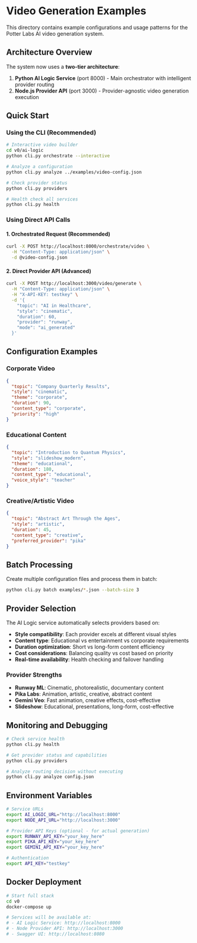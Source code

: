# Video Generation Examples

This directory contains example configurations and usage patterns for the Potter Labs AI video generation system.

## Architecture Overview

The system now uses a **two-tier architecture**:

1. **Python AI Logic Service** (port 8000) - Main orchestrator with intelligent provider routing
2. **Node.js Provider API** (port 3000) - Provider-agnostic video generation execution

## Quick Start

### Using the CLI (Recommended)

```bash
# Interactive video builder
cd v0/ai-logic
python cli.py orchestrate --interactive

# Analyze a configuration
python cli.py analyze ../examples/video-config.json

# Check provider status
python cli.py providers

# Health check all services
python cli.py health
```

### Using Direct API Calls

#### 1. Orchestrated Request (Recommended)
```bash
curl -X POST http://localhost:8000/orchestrate/video \
  -H "Content-Type: application/json" \
  -d @video-config.json
```

#### 2. Direct Provider API (Advanced)
```bash
curl -X POST http://localhost:3000/video/generate \
  -H "Content-Type: application/json" \
  -H "X-API-KEY: testkey" \
  -d '{
    "topic": "AI in Healthcare",
    "style": "cinematic",
    "duration": 60,
    "provider": "runway",
    "mode": "ai_generated"
  }'
```

## Configuration Examples

### Corporate Video
```json
{
  "topic": "Company Quarterly Results",
  "style": "cinematic",
  "theme": "corporate",
  "duration": 90,
  "content_type": "corporate",
  "priority": "high"
}
```

### Educational Content
```json
{
  "topic": "Introduction to Quantum Physics",
  "style": "slideshow_modern", 
  "theme": "educational",
  "duration": 180,
  "content_type": "educational",
  "voice_style": "teacher"
}
```

### Creative/Artistic Video
```json
{
  "topic": "Abstract Art Through the Ages",
  "style": "artistic",
  "duration": 45,
  "content_type": "creative",
  "preferred_provider": "pika"
}
```

## Batch Processing

Create multiple configuration files and process them in batch:

```bash
python cli.py batch examples/*.json --batch-size 3
```

## Provider Selection

The AI Logic service automatically selects providers based on:

- **Style compatibility**: Each provider excels at different visual styles
- **Content type**: Educational vs entertainment vs corporate requirements  
- **Duration optimization**: Short vs long-form content efficiency
- **Cost considerations**: Balancing quality vs cost based on priority
- **Real-time availability**: Health checking and failover handling

### Provider Strengths

- **Runway ML**: Cinematic, photorealistic, documentary content
- **Pika Labs**: Animation, artistic, creative, abstract content  
- **Gemini Veo**: Fast animation, creative effects, cost-effective
- **Slideshow**: Educational, presentations, long-form, cost-effective

## Monitoring and Debugging

```bash
# Check service health
python cli.py health

# Get provider status and capabilities
python cli.py providers

# Analyze routing decision without executing
python cli.py analyze config.json
```

## Environment Variables

```bash
# Service URLs
export AI_LOGIC_URL="http://localhost:8000"
export NODE_API_URL="http://localhost:3000"

# Provider API Keys (optional - for actual generation)
export RUNWAY_API_KEY="your_key_here"
export PIKA_API_KEY="your_key_here"
export GEMINI_API_KEY="your_key_here"

# Authentication
export API_KEY="testkey"
```

## Docker Deployment

```bash
# Start full stack
cd v0
docker-compose up

# Services will be available at:
# - AI Logic Service: http://localhost:8000
# - Node Provider API: http://localhost:3000  
# - Swagger UI: http://localhost:8080
```